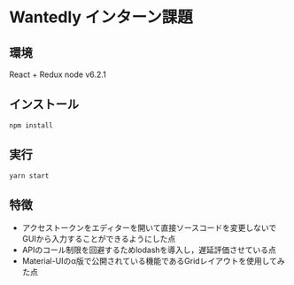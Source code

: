 # Wantedly インターン課題
## 環境
React + Redux
node v6.2.1

## インストール

```
npm install
```
## 実行
```
yarn start
```
## 特徴
* アクセストークンをエディターを開いて直接ソースコードを変更しないでGUIから入力することができるようにした点
* APIのコール制限を回避するためlodashを導入し，遅延評価させている点
* Material-UIのα版で公開されている機能であるGridレイアウトを使用してみた点
